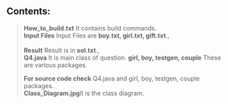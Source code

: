 ## Contents:
><b>How_to_build.txt</b> It contains build commands.
><br><b>Input Files</b> Input Files are <b>boy.txt, girl.txt, gift.txt</b>.,<br>
><br><b>Result</b> Result is in <b>sol.txt</b>.,<br>
><b>Q4.java</b> It is main class of question.
><b>girl, boy, testgen, couple</b> These are various packages.
>
><b>For source code check</b> Q4.java and girl, boy, testgen, couple packages.
><br><b>Class_Diagram.jpg</b>It is the class diagram.
